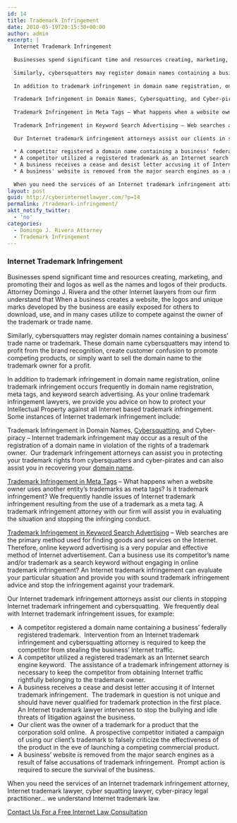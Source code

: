 ```yaml
---
id: 14
title: Trademark Infringement
date: 2010-05-19T20:15:30+00:00
author: admin
excerpt: |
  Internet Trademark Infringement
  
  Businesses spend significant time and resources creating, marketing, and promoting their and logos as well as the names and logos of their products.  When a business creates a website, the logos and unique marks developed by the business are easily exposed for others to download, use, and in many cases utilize to compete against the owner of the trademark or trade name.
  
  Similarly, cybersquatters may register domain names containing a business' trade name or trademark. These domain name cybersquatters may intend to profit from the brand recognition, create customer confusion to promote competing products, or simply want to sell the domain name to the trademark owner for a profit.
  
  In addition to trademark infringement in domain name registration, online trademark infringement occurs frequently in domain name registration, meta tags, and keyword search advertising. As your online trademark infringement lawyers, we provide you advice on how to protect your Intellectual Property against all Internet based trademark infringement.  Some instances of Internet trademark infringement include:
  
  Trademark Infringement in Domain Names, Cybersquatting, and Cyber-piracy - Internet trademark infringement may occur as a result of the registration of a domain name in violation of the rights of a trademark owner.  Our trademark infringement attorneys can assist you in protecting your trademark rights from cybersquatters and cyber-pirates and can also assist you in recovering your domain name.
  
  Trademark Infringement in Meta Tags – What happens when a website owner uses another entity's trademarks as meta tags? Is it trademark infringement? We frequently handle issues of Internet trademark infringement resulting from the use of a trademark as a meta tag. A trademark infringement attorney with our firm will assist you in evaluating the situation and stopping the infringing conduct.
  
  Trademark Infringement in Keyword Search Advertising – Web searches are the primary method used for finding goods and services on the Internet. Therefore, online keyword advertising is a very popular and effective method of Internet advertisement. Can a business use its competitor’s name and/or trademark as a search keyword without engaging in online trademark infringement? An Internet trademark infringement can evaluate your particular situation and provide you with sound trademark infringement advice and stop the infringement against your trademark.
  
  Our Internet trademark infringement attorneys assist our clients in stopping Internet trademark infringement and cybersquatting.  We frequently deal with Internet trademark infringement issues, for example:
  
  * A competitor registered a domain name containing a business' federally registered trademark.  Intervention from an Internet trademark infringement and cybersquatting attorney is required to keep the competitor from stealing the business' Internet traffic.
  * A competitor utilized a registered trademark as an Internet search engine keyword.  The assistance of a trademark infringement attorney is necessary to keep the competitor from obtaining Internet traffic rightfully belonging to the trademark owner.
  * A business receives a cease and desist letter accusing it of Internet trademark infringement.  The trademark in question is not unique and should have never qualified for trademark protection in the first place.  An Internet trademark lawyer intervenes to stop the bullying and idle threats of litigation against the business.
  * A business' website is removed from the major search engines as a result of false accusations of trademark infringement.  Prompt action is required to secure the survival of the business.
  
  When you need the services of an Internet trademark infringement attorney, Internet trademark lawyer, cyber squatting lawyer, cyber-piracy legal practitioner... we understand Internet trademark law.
layout: post
guid: http://cyberinternetlawyer.com/?p=14
permalink: /trademark-infringement/
aktt_notify_twitter:
  - 'no'
categories:
  - Domingo J. Rivera Attorney
  - Trademark Infringement
---
```

### Internet Trademark Infringement

Businesses spend significant time and resources creating, marketing, and promoting their and logos as well as the names and logos of their products.  Attorney Domingo J. Rivera and the other Internet lawyers from our firm understand that When a business creates a website, the logos and unique marks developed by the business are easily exposed for others to download, use, and in many cases utilize to compete against the owner of the trademark or trade name.

Similarly, cybersquatters may register domain names containing a business&#8217; trade name or trademark. These domain name cybersquatters may intend to profit from the brand recognition, create customer confusion to promote competing products, or simply want to sell the domain name to the trademark owner for a profit.

In addition to trademark infringement in domain name registration, online trademark infringement occurs frequently in domain name registration, meta tags, and keyword search advertising. As your online trademark infringement lawyers, we provide you advice on how to protect your Intellectual Property against all Internet based trademark infringement.  Some instances of Internet trademark infringement include:

Trademark Infringement in Domain Names,  <a href="http://www.cyberinternetlawyer.com/Cyber_Squatting.html" target="_blank"  rel="nofollow" >Cybersquatting</a>, and Cyber-piracy &#8211; Internet trademark infringement may occur as a result of the registration of a domain name in violation of the rights of a trademark owner.  Our trademark infringement attorneys can assist you in protecting your trademark rights from cybersquatters and cyber-pirates and can also assist you in recovering your <a href="http://www.cyberinternetlawyer.com/Domain_Name_Disputes.html" target="_blank"  rel="nofollow" >domain name</a>.

 <a href="http://www.cyberinternetlawyer.com/Trademark_Infringement_in_Metatag.html" target="_blank"  rel="nofollow" >Trademark Infringement in Meta Tags</a> – What happens when a website owner uses another entity&#8217;s trademarks as meta tags? Is it trademark infringement? We frequently handle issues of Internet trademark infringement resulting from the use of a trademark as a meta tag. A trademark infringement attorney with our firm will assist you in evaluating the situation and stopping the infringing conduct.

 <a href="http://www.cyberinternetlawyer.com/Trademark_Infringement_in_Keyword_Search_Advertisement.html" target="_blank"  rel="nofollow" >Trademark Infringement in Keyword Search Advertising</a> – Web searches are the primary method used for finding goods and services on the Internet. Therefore, online keyword advertising is a very popular and effective method of Internet advertisement. Can a business use its competitor’s name and/or trademark as a search keyword without engaging in online trademark infringement? An Internet trademark infringement can evaluate your particular situation and provide you with sound trademark infringement advice and stop the infringement against your trademark.

Our Internet trademark infringement attorneys assist our clients in stopping Internet trademark infringement and cybersquatting.  We frequently deal with Internet trademark infringement issues, for example:

  * A competitor registered a domain name containing a business&#8217; federally registered trademark.  Intervention from an Internet trademark infringement and cybersquatting attorney is required to keep the competitor from stealing the business&#8217; Internet traffic.
  * A competitor utilized a registered trademark as an Internet search engine keyword.  The assistance of a trademark infringement attorney is necessary to keep the competitor from obtaining Internet traffic rightfully belonging to the trademark owner.
  * A business receives a cease and desist letter accusing it of Internet trademark infringement.  The trademark in question is not unique and should have never qualified for trademark protection in the first place.  An Internet trademark lawyer intervenes to stop the bullying and idle threats of litigation against the business.
  * Our client was the owner of a trademark for a product that the corporation sold online.  A prospective competitor initiated a campaign of using our client&#8217;s trademark to falsely criticize the effectiveness of the product in the eve of launching a competing commercial product.
  * A business&#8217; website is removed from the major search engines as a result of false accusations of trademark infringement.  Prompt action is required to secure the survival of the business.

When you need the services of an Internet trademark infringement attorney, Internet trademark lawyer, cyber squatting lawyer, cyber-piracy legal practitioner&#8230; we understand Internet trademark law.

<div id="container2">
  <div id="content1">
    <p>
      <a title="Internet Lawyer" href="http://cyberinternetlawyer.com/contact-us" target="_self"> Contact Us For a Free Internet Law Consultation</a>
    </p>
  </div>
</div>